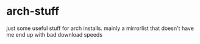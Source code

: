 # arch-stuff
just some useful stuff for arch installs. mainly a mirrorlist that doesn't have me end up with bad download speeds
